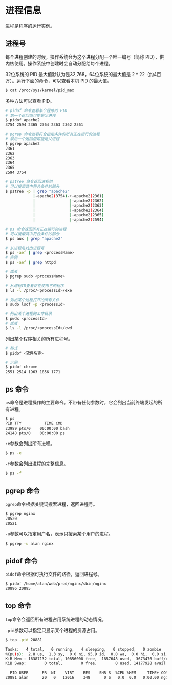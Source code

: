 # 进程信息

进程是程序的运行实例。

## 进程号

每个进程创建的时候，操作系统会为这个进程分配一个唯一编号（简称 PID），供内核使用。操作系统中创建时会自动分配给每个进程。

32位系统的 PID 最大值默认为是32,768，64位系统的最大值是 2 ^ 22（约4百万）。运行下面的命令，可以查看本机 PID 的最大值。

```bash
$ cat /proc/sys/kernel/pid_max
```

多种方法可以查看 PID。

```bash
# pidof 命令查看某个程序的 PID
# 第一个返回值可能是父进程
$ pidof apache2
3754 2594 2365 2364 2363 2362 2361

# pgrep 命令查看符合指定条件的所有正在运行的进程
# 最后一个返回值可能是父进程
$ pgrep apache2 
2361 
2362 
2363 
2364 
2365 
2594 3754

# pstree 命令返回进程树
# 可以搜索其中符合条件的部分
$ pstree -p | grep "apache2"
            |-apache2(3754)-+-apache2(2361)
            |               |-apache2(2362)
            |               |-apache2(2363)
            |               |-apache2(2364)
            |               |-apache2(2365)
            |               |-apache2(2594)

# ps 命令返回所有正在运行的进程
# 可以搜索其中符合条件的部分
$ ps aux | grep "apache2" 
```


```bash
# 从进程名找出进程号
$ ps -aef | grep <processName>
# 实例
$ ps -aef | grep httpd

# 或者
$ pgrep sudo <processName>

# 从进程ID查看正在使用它的程序
$ ls -l /proc/<processId>/exe

# 列出某个进程打开的所有文件
$ sudo lsof -p <processId>

# 列出某个进程的工作目录
$ pwdx <processId>
# 或者
$ ls -l /proc/<processId>/cwd
```

列出某个程序相关的所有进程号。

```bash
# 格式
$ pidof <软件名称>

# 示例
$ pidof chrome
2551 2514 1963 1856 1771
```

## ps 命令

`ps`命令是进程操作的主要命令。不带有任何参数时，它会列出当前终端发起的所有进程。

```bash
$ ps
PID TTY          TIME CMD
23989 pts/0    00:00:00 bash
24148 pts/0    00:00:00 ps
```

`-e`参数会列出所有进程。

```bash
$ ps -e
```

`-f`参数会列出进程的完整信息。

```bash
$ ps -f
```

## pgrep 命令

`pgrep`命令根据关键词搜索进程，返回进程号。

```bash
$ pgrep nginx
20520
20521
```

`-u`参数可以指定用户名，表示只搜索某个用户的进程。

```bash
$ pgrep -u alan nginx
```

## pidof 命令

`pidof`命令根据可执行文件的路径，返回进程号。

```bash
$ pidof /home/alan/web/prod/nginx/sbin/nginx
20896 20895
```

## top 命令

`top`命令会返回所有进程占用系统进程的动态情况。

`-pid`参数可以指定只显示某个进程的资源占用。

```bash
$ top -pid 20881

Tasks:   4 total,   0 running,   4 sleeping,   0 stopped,   0 zombie
%Cpu(s):  2.8 us,  1.3 sy,  0.0 ni, 95.9 id,  0.0 wa,  0.0 hi,  0.0 si,  0.0 st
KiB Mem : 16387132 total, 10856008 free,  1857648 used,  3673476 buff/cache
KiB Swap:        0 total,        0 free,        0 used. 14177928 avail Mem 

  PID USER      PR  NI    VIRT    RES    SHR S  %CPU %MEM     TIME+ COMMAND
20881 alan      20   0   12016    348      0 S   0.0  0.0   0:00.00 nginx
```

